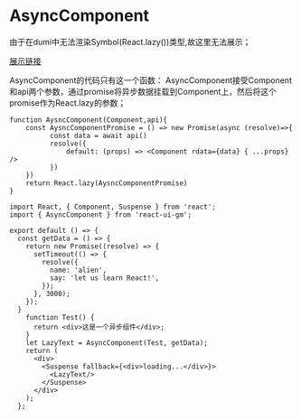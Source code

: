 # AsyncComponent
由于在dumi中无法渲染Symbol(React.lazy())类型,故这里无法展示；


[展示链接](https://react-ui-gm-demo.netlify.app)

AsyncComponent的代码只有这一个函数：
AsyncComponent接受Component和api两个参数，通过promise将异步数据挂载到Component上，然后将这个promise作为React.lazy的参数；

```
function AysncComponent(Component,api){
    const AysncComponentPromise = () => new Promise(async (resolve)=>{
          const data = await api()
          resolve({
              default: (props) => <Component rdata={data} { ...props}  />
          })
    })
    return React.lazy(AysncComponentPromise)
}
```

```
import React, { Component, Suspense } from 'react';
import { AsyncComponent } from 'react-ui-gm';

export default () => {
  const getData = () => {
    return new Promise((resolve) => {
      setTimeout(() => {
        resolve({
          name: 'alien',
          say: 'let us learn React!',
        });
      }, 3000);
    });
  }
    function Test() {
      return <div>这是一个异步组件</div>;
    }
    let LazyText = AsyncComponent(Test, getData);
    return (
      <div>
        <Suspense fallback={<div>loading...</div>}>
          <LazyText/>
        </Suspense>
      </div>
    );
  };

```
